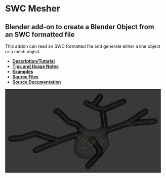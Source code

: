 # SWC Mesher

## Blender add-on to create a Blender Object from an SWC formatted file

This addon can read an SWC formatted file and generate either a line object or a mesh object.

* **[Description/Tutorial](files/description)**
* **[Tips and Usage Notes](files/notes)**
* **[Examples](files/examples)**
* **[Source Files](files/source)**
* **[Source Documentation](http://mcellteam.github.io/swc_mesher/)**

![Mesh](files/images/P40-DEV360_mesh_center.png?raw=true "Meshed Neuron")
